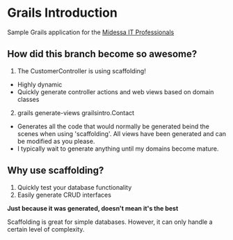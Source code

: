 # Grails Introduction
Sample Grails application for the [Midessa IT Professionals](https://www.facebook.com/groups/891487920891644/)

## How did this branch become so awesome?
1. The CustomerController is using scaffolding!
  * Highly dynamic
  * Quickly generate controller actions and web views based on domain classes

2. grails generate-views grailsintro.Contact
  * Generates all the code that would normally be generated beind the scenes when using 'scaffolding'. All views have been generated and can be modified as you please.
  * I typically wait to generate anything until my domains become mature.

## Why use scaffolding?
1. Quickly test your database functionality
2. Easily generate CRUD interfaces

**Just because it was generated, doesn't mean it's the best**

Scaffolding is great for simple databases. However, it can only handle a certain level of complexity.
